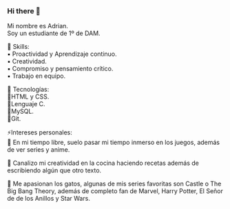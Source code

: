### Hi there 👋
Mi nombre es Adrian.<br>
Soy un estudiante de 1º de DAM.<br>

🧠 Skills:<br>
▪️ Proactividad y Aprendizaje continuo.<br>
▪️ Creatividad.<br>
▪️ Compromiso y pensamiento crítico.<br>
▪️ Trabajo en equipo.<br>

🚀 Tecnologías:<br>
📌HTML y CSS.<br>
📌Lenguaje C.<br>
📌MySQL.<br>
📌Git.<br>

⚡Intereses personales:<br>
🌟 En mi tiempo libre, suelo pasar mi tiempo inmerso en los juegos, además de ver series y anime.<br>

🌟 Canalizo mi creatividad en la cocina haciendo recetas además de escribiendo algún que otro texto.<br>

🌟 Me apasionan los gatos, algunas de mis series favoritas son Castle o The Big Bang Theory, además de completo fan de Marvel, Harry Potter, El Señor de
de los Anillos y Star Wars.

<!--
**naxxomme/naxxomme** is a ✨ _special_ ✨ repository because its `README.md` (this file) appears on your GitHub profile.

Here are some ideas to get you started:

- 🔭 I’m currently working on ...
- 🌱 I’m currently learning ...
- 👯 I’m looking to collaborate on ...
- 🤔 I’m looking for help with ...
- 💬 Ask me about ...
- 📫 How to reach me: ...
- 😄 Pronouns: ...
- ⚡ Fun fact: ...
-->

